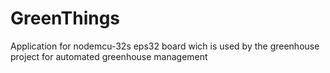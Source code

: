 # GreenThings
Application for nodemcu-32s eps32 board wich is used by the greenhouse project for automated greenhouse management 
